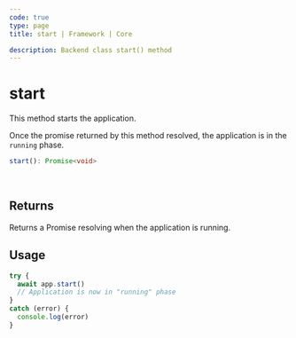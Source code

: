 ```yaml
---
code: true
type: page
title: start | Framework | Core

description: Backend class start() method
---
```


# start

<SinceBadge version="2.8.0" />

This method starts the application.

Once the promise returned by this method resolved, the application is in the `running` phase.

```ts
start(): Promise<void>
```

<br/>

## Returns

Returns a Promise resolving when the application is running.

## Usage

```js
try {
  await app.start()
  // Application is now in "running" phase
}
catch (error) {
  console.log(error)
}
```
